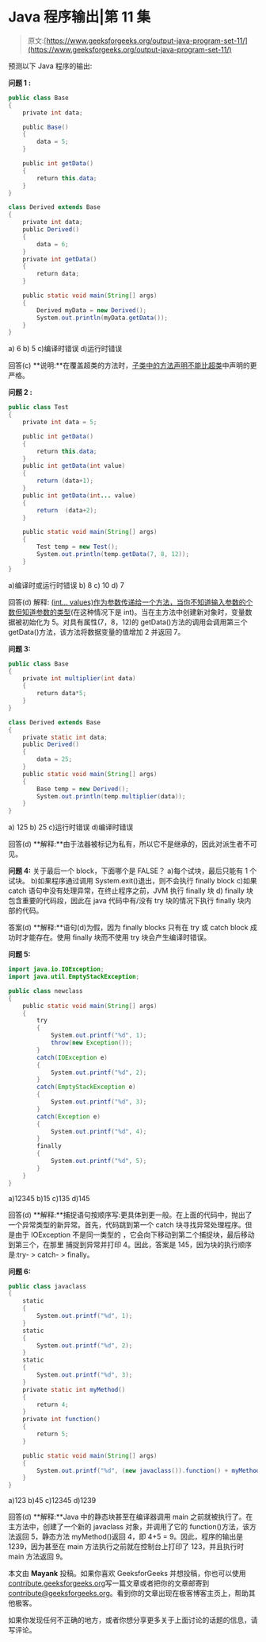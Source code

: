 # Java 程序输出|第 11 集

> 原文:[https://www.geeksforgeeks.org/output-java-program-set-11/](https://www.geeksforgeeks.org/output-java-program-set-11/)

预测以下 Java 程序的输出:

**问题 1 :**

```java
public class Base
{
    private int data;

    public Base()
    {
        data = 5;
    }

    public int getData()
    {
        return this.data;
    }
}

class Derived extends Base
{
    private int data;
    public Derived()
    {
        data = 6;
    }
    private int getData()
    {
        return data;
    }

    public static void main(String[] args)
    {
        Derived myData = new Derived();
        System.out.println(myData.getData());
    }
}
```

a) 6
b) 5
c)编译时错误
d)运行时错误

回答(c)
**说明:**在覆盖超类的方法时，[子类中的方法声明不能比超类](https://www.geeksforgeeks.org/more-restrictive-access-is-given-to-a-derived-class-method-in-java/)中声明的更严格。

**问题 2 :**

```java
public class Test
{
    private int data = 5;

    public int getData()
    {
        return this.data;
    }
    public int getData(int value)
    {
        return (data+1);
    }
    public int getData(int... value)
    {
        return  (data+2);
    }

    public static void main(String[] args)
    {
        Test temp = new Test();
        System.out.println(temp.getData(7, 8, 12));
    }
}
```

a)编译时或运行时错误
b) 8
c) 10
d) 7

回答(d)
解释: [(int… values)作为参数传递给一个方法，当你不知道输入参数的个数但知道参数的类型](https://www.geeksforgeeks.org/variable-arguments-varargs-in-java/)(在这种情况下是 int)。当在主方法中创建新对象时，变量数据被初始化为 5。对具有属性(7，8，12)的 getData()方法的调用会调用第三个 getData()方法，该方法将数据变量的值增加 2 并返回 7。

**问题 3:**

```java
public class Base
{
    private int multiplier(int data)
    {
        return data*5;
    }
}

class Derived extends Base
{
    private static int data;
    public Derived()
    {
        data = 25;
    }
    public static void main(String[] args)
    {
        Base temp = new Derived();
        System.out.println(temp.multiplier(data));
    }
}
```

a) 125
b) 25
c)运行时错误
d)编译时错误

回答(d)
**解释:**由于法器被标记为私有，所以它不是继承的，因此对派生者不可见。

**问题 4:**
关于最后一个 block，下面哪个是 FALSE？
a)每个试块，最后只能有 1 个试块。
b)如果程序通过调用 System.exit()退出，则不会执行 finally block
c)如果 catch 语句中没有处理异常，在终止程序之前，JVM 执行 finally 块
d) finally 块包含重要的代码段，因此在 java 代码中有/没有 try 块的情况下执行 finally 块内部的代码。

答案(d)
**解释:**语句(d)为假，因为 finally blocks 只有在 try 或 catch block 成功时才能存在。使用 finally 块而不使用 try 块会产生编译时错误。

**问题 5:**

```java
import java.io.IOException;
import java.util.EmptyStackException;

public class newclass
{
    public static void main(String[] args)
    {
        try
        {
            System.out.printf("%d", 1);
            throw(new Exception());
        }
        catch(IOException e)
        {
            System.out.printf("%d", 2);
        }
        catch(EmptyStackException e)
        {
            System.out.printf("%d", 3);
        }
        catch(Exception e)
        {
            System.out.printf("%d", 4);
        }
        finally
        {
            System.out.printf("%d", 5);
        }
    }
}
```

a)12345
b)15
c)135
d)145

回答(d)
**解释:**捕捉语句按顺序写:更具体到更一般。在上面的代码中，抛出了一个异常类型的新异常。首先，代码跳到第一个 catch 块寻找异常处理程序。但是由于 IOException 不是同一类型的
，它会向下移动到第二个捕捉块，最后移动到第三个，在那里
捕捉到异常并打印 4。因此，答案是 145，因为块的执行顺序
是:try- > catch- > finally。

**问题 6:**

```java
public class javaclass
{
    static
    {
        System.out.printf("%d", 1);
    }
    static
    {
        System.out.printf("%d", 2);
    }
    static
    {
        System.out.printf("%d", 3);
    }
    private static int myMethod()
    {
        return 4;
    }
    private int function()
    {
        return 5;
    }

    public static void main(String[] args)
    {
        System.out.printf("%d", (new javaclass()).function() + myMethod());
    }
}
```

a)123
b)45
c)12345
d)1239

回答(d)
**解释:**Java 中的静态块甚至在编译器调用 main 之前就被执行了。在主方法中，创建了一个新的 javaclass 对象，并调用了它的 function()方法，该方法返回 5，静态方法 myMethod()返回 4，即 4+5 = 9。因此，程序的输出是 1239，因为甚至在 main 方法执行之前就在控制台上打印了 123，并且执行时 main 方法返回 9。

本文由 **Mayank** 投稿。如果你喜欢 GeeksforGeeks 并想投稿，你也可以使用[contribute.geeksforgeeks.org](http://www.contribute.geeksforgeeks.org)写一篇文章或者把你的文章邮寄到 contribute@geeksforgeeks.org。看到你的文章出现在极客博客主页上，帮助其他极客。

如果你发现任何不正确的地方，或者你想分享更多关于上面讨论的话题的信息，请写评论。